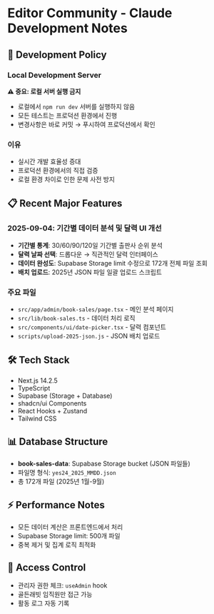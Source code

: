 # Editor Community - Claude Development Notes

## 🚀 Development Policy

### Local Development Server
**⚠️ 중요: 로컬 서버 실행 금지**
- 로컬에서 `npm run dev` 서버를 실행하지 않음
- 모든 테스트는 프로덕션 환경에서 진행
- 변경사항은 바로 커밋 → 푸시하여 프로덕션에서 확인

### 이유
- 실시간 개발 효율성 증대
- 프로덕션 환경에서의 직접 검증
- 로컬 환경 차이로 인한 문제 사전 방지

## 📋 Recent Major Features

### 2025-09-04: 기간별 데이터 분석 및 달력 UI 개선
- **기간별 통계**: 30/60/90/120일 기간별 출판사 순위 분석
- **달력 날짜 선택**: 드롭다운 → 직관적인 달력 인터페이스
- **데이터 완성도**: Supabase Storage limit 수정으로 172개 전체 파일 조회
- **배치 업로드**: 2025년 JSON 파일 일괄 업로드 스크립트

### 주요 파일
- `src/app/admin/book-sales/page.tsx` - 메인 분석 페이지
- `src/lib/book-sales.ts` - 데이터 처리 로직
- `src/components/ui/date-picker.tsx` - 달력 컴포넌트
- `scripts/upload-2025-json.js` - JSON 배치 업로드

## 🛠️ Tech Stack
- Next.js 14.2.5
- TypeScript
- Supabase (Storage + Database)
- shadcn/ui Components
- React Hooks + Zustand
- Tailwind CSS

## 📊 Database Structure
- **book-sales-data**: Supabase Storage bucket (JSON 파일들)
- 파일명 형식: `yes24_2025_MMDD.json`
- 총 172개 파일 (2025년 1월-9월)

## ⚡ Performance Notes
- 모든 데이터 계산은 프론트엔드에서 처리
- Supabase Storage limit: 500개 파일
- 중복 제거 및 집계 로직 최적화

## 🔐 Access Control
- 관리자 권한 체크: `useAdmin` hook
- 골든래빗 임직원만 접근 가능
- 활동 로그 자동 기록